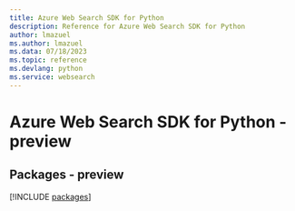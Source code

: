 ```yaml
---
title: Azure Web Search SDK for Python
description: Reference for Azure Web Search SDK for Python
author: lmazuel
ms.author: lmazuel
ms.data: 07/18/2023
ms.topic: reference
ms.devlang: python
ms.service: websearch
---
```

# Azure Web Search SDK for Python - preview
## Packages - preview
[!INCLUDE [packages](web-search-index.md)]